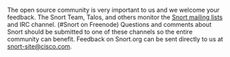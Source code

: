 The open source community is very important to us and we welcome your feedback. The Snort Team, Talos, and others monitor the [Snort mailing lists](https://www.snort.org/community) and IRC channel. (#Snort on Freenode) Questions and comments about Snort should be submitted to one of these channels so the entire community can benefit.  Feedback on Snort.org can be sent directly to us at [snort-site@cisco.com](snort-site@cisco.com).
